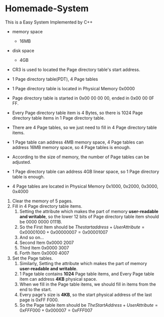# Homemade-System
This is a Easy System Implemented by C++

* memory space
	* 16MB
* disk space
	* 4GB

* CR3 is used to located the Page directory table's start address.
* 1 Page directory table(PDT), 4 Page tables
* 1 Page directory table is located in Physical Memory 0x0000
* Page directory table is started in 0x00 00 00 00, ended in 0x00 00 0F FF.
* Every Page directory table item is 4 Bytes, so there is 1024 Page directory table items in 1 Page directory table.
* There are 4 Page tables, so we just need to fill in 4 Page directory table items.
* 1 Page table can address 4MB memory space, 4 Page tables can address 16MB memory space, so 4 Page tables is enough.
* According to the size of memory, the number of Page tables can be adjusted.
* 1 Page directory table can address 4GB linear space, so 1 Page directory table is enough.
* 4 Page tables are located in Physical Memory 0x1000, 0x2000, 0x3000, 0x4000

1. Clear the memory of 5 pages.
2. Fill in 4 Page directory table items.
	1. Setting the attribute which makes the part of memory **user-readable and writable**, so the lower 12 bits of
	   Page directory table item should be 0000 0000 0111B.
	2. So the First Item should be $The start address + User Attribute = 0x0000 1000 + 0x0000 0007 = 0x0000 1007$
	3. And so on...
	4. Second Item  0x0000 2007
	5. Third  Item  0x0000 3007
	6. Forth  Item  0x0000 4007
3. Set the Page tables.
	1. Similarly, Setting the attribute which makes the part of memory **user-readable and writable**.
	2. 1 Page table contains **1024** Page table items, and Every Page table item can address **4KB** physical space.
	3. When we fill in the Page table items, we should fill in items from the end to the start.
	4. Every page's size is **4KB**, so the start physical address of the last page is 0xFF F000.
	5. So the Page table item should be $The Start Address + User Attribute = 0xFF F000 + 0x00 0007 = 0xFF F007$

